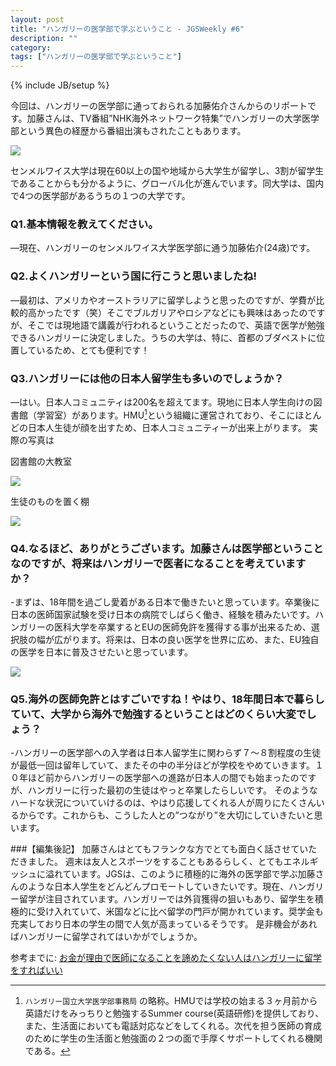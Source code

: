 ```yaml
---
layout: post
title: "ハンガリーの医学部で学ぶということ - JGSWeekly #6"
description: ""
category: 
tags: ["ハンガリーの医学部で学ぶということ"]
---
```

{% include JB/setup %}

今回は、ハンガリーの医学部に通っておられる加藤佑介さんからのリポートです。加藤さんは、TV番組”NHK海外ネットワーク特集”でハンガリーの大学医学部という異色の経歴から番組出演もされたこともあります。![]({{site.url}}/assets/uploads/6/profile.jpg)センメルワイス大学は現在60以上の国や地域から大学生が留学し、3割が留学生であることからも分かるように、グローバル化が進んでいます。同大学は、国内で4つの医学部があるうちの１つの大学です。### Q1.基本情報を教えてください。—現在、ハンガリーのセンメルワイス大学医学部に通う加藤佑介(24歳)です。
### Q2.よくハンガリーという国に行こうと思いましたね!—最初は、アメリカやオーストラリアに留学しようと思ったのですが、学費が比較的高かったです（笑）そこでブルガリアやロシアなどにも興味はあったのですが、そこでは現地語で講義が行われるということだったので、英語で医学が勉強できるハンガリーに決定しました。うちの大学は、特に、首都のブダペストに位置しているため、とても便利です！
### Q3.ハンガリーには他の日本人留学生も多いのでしょうか？—はい。日本人コミュニティは200名を超えてます。現地に日本人学生向けの図書館（学習室）があります。HMU[^1]という組織に運営されており、そこにほとんどの日本人生徒が顔を出すため、日本人コミュニティーが出来上がります。実際の写真は
図書館の大教室

![]({{site.url}}/assets/uploads/6/classroom.jpg)生徒のものを置く棚

![]({{site.url}}/assets/uploads/6/room.jpg)
### Q4.なるほど、ありがとうございます。加藤さんは医学部ということなのですが、将来はハンガリーで医者になることを考えていますか？-まずは、18年間を過ごし愛着がある日本で働きたいと思っています。卒業後に日本の医師国家試験を受け日本の病院でしばらく働き、経験を積みたいです。ハンガリーの医科大学を卒業するとEUの医師免許を獲得する事が出来るため、選択肢の幅が広がります。将来は、日本の良い医学を世界に広め、また、EU独自の医学を日本に普及させたいと思っています。![]({{site.url}}/assets/uploads/6/globalhealth.jpg)### Q5.海外の医師免許とはすごいですね！やはり、18年間日本で暮らしていて、大学から海外で勉強するということはどのくらい大変でしょう？-ハンガリーの医学部への入学者は日本人留学生に関わらず７〜８割程度の生徒が最低一回は留年していて、またその中の半分ほどが学校をやめていきます。１０年ほど前からハンガリーの医学部への進路が日本人の間でも始まったのですが、ハンガリーに行った最初の生徒はやっと卒業したらしいです。そのようなハードな状況についていけるのは、やはり応援してくれる人が周りにたくさんいるからです。これからも、こうした人との”つながり”を大切にしていきたいと思います。[^1]: `ハンガリー国立大学医学部事務局` の略称。HMUでは学校の始まる３ヶ月前から英語だけをみっちりと勉強するSummer course(英語研修)を提供しており、また、生活面においても電話対応などをしてくれる。次代を担う医師の育成のために学生の生活面と勉強面の２つの面で手厚くサポートしてくれる機関である。###【編集後記】加藤さんはとてもフランクな方でとても面白く話させていただきました。週末は友人とスポーツをすることもあるらしく、とてもエネルギッシュに溢れています。JGSは、このように積極的に海外の医学部で学ぶ加藤さんのような日本人学生をどんどんプロモートしていきたいです。現在、ハンガリー留学が注目されています。ハンガリーでは外貨獲得の狙いもあり、留学生を積極的に受け入れていて、米国などに比べ留学の門戸が開かれています。奨学金も充実しており日本の学生の間で人気が高まっているそうです。是非機会があればハンガリーに留学されてはいかがでしょうか。参考までに:[お金が理由で医師になることを諦めたくない人はハンガリーに留学をすればいい](http://matome.naver.jp/odai/2141014562895854001)